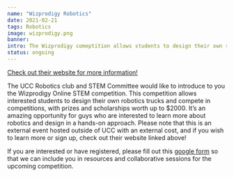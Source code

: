 ```yaml
---
name: "Wizprodigy Robotics"
date: 2021-02-21 
tags: Robotics
image: wizprodigy.png
banner: 
intro: The Wizprodigy comeptition allows students to design their own robotics trucks and compete in competitions, with prizes and scholarships worth up to $2000.
status: ongoing
---
```


[Check out their website for more information!](https://www.wizprodigy.com/)

The UCC Robotics club and STEM Committee would like to introduce to you the Wizprodigy Online STEM competition. This competition allows interested students to design their own robotics trucks and compete in competitions, with prizes and scholarships worth up to $2000. It’s an amazing opportunity for guys who are interested  to learn more about robotics and design in a hands-on approach. Please note that this is an external event hosted outside of UCC with an external cost, and if you wish to learn more or sign up, check out their website linked above!

If you are interested or have registered, please fill out this [google form](https://forms.gle/u7iTZq3SvFiR8umQ7) so that we can include you in resources and collaborative sessions for the upcoming competition.
